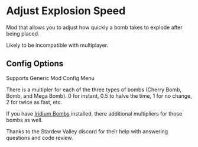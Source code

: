 # Adjust Explosion Speed

Mod that allows you to adjust how quickly a bomb takes to explode after being placed.

Likely to be incompatible with multiplayer.

## Config Options
Supports Generic Mod Config Menu

There is a multipler for each of the three types of bombs (Cherry Bomb, Bomb, and Mega Bomb). 0 for instant, 0.5 to halve the time, 1 for no change, 2 for twice as fast, etc.

If you have [Iridium Bombs](https://www.nexusmods.com/stardewvalley/mods/26476) installed, there additional multipliers for those bombs as well.

Thanks to the Stardew Valley discord for their help with answering questions and code review.
